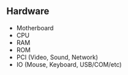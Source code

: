 ## Hardware
- Motherboard
- CPU
- RAM
- ROM
- PCI (Video, Sound, Network)
- IO (Mouse, Keyboard, USB/COM/etc)
